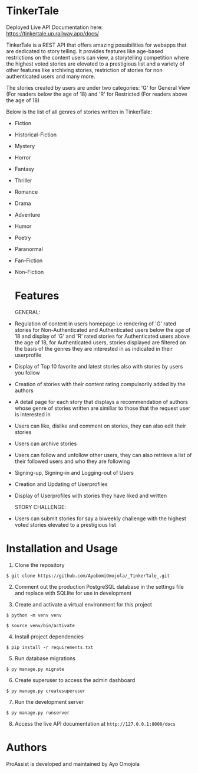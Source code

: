 # TinkerTale
Deployed Live API Documentation here: https://tinkertale.up.railway.app/docs/

TinkerTale is a REST API that offers amazing possibilities for webapps that are dedicated to story telling. It provides features like age-based restrictions on the content users can view, a storytelling competition where the highest voted stories are elevated to a prestigious list and a variety of other features like archiving stories, restriction of stories for non authenticated users and many more.

The stories created by users are under two categories: 'G' for General View (For readers below the age of 18) and 'R' for Restricted (For readers above the age of 18)

Below is the list of all genres of stories written in TinkerTale:
- Fiction
- Historical-Fiction
- Mystery
- Horror
- Fantasy
- Thriller
- Romance
- Drama
- Adventure
- Humor
- Poetry
- Paranormal
- Fan-Fiction
- Non-Fiction

  # Features

  GENERAL:
- Regulation of content in users homepage i.e rendering of 'G' rated stories for Non-Authenticated and Authenticated users below the age of 18 and display of 'G' and 'R' rated stories for Authenticated users above the age of 18, for Authenticated users, stories displayed are filtered on the basis of the genres they are interested in as indicated in their userprofile
- Display of Top 10 favorite and latest stories also with stories by users you follow
- Creation of stories with their content rating compulsorily added by the authors
- A detail page for each story that displays a recommendation of authors whose genre of stories written are similiar to those that the request user is interested in
- Users can like, dislike and comment on stories, they can also edit their stories
- Users can archive stories
- Users can follow and unfollow other users, they can also retrieve a list of their followed users and who they are following
- Signing-up, Signing-in and Logging-out of Users
- Creation and Updating of Userprofiles
- Display of Userprofiles with stories they have liked and written


  STORY CHALLENGE:
- Users can submit stories for say a biweekly challenge with the highest voted stories elevated to a prestigious list


# Installation and Usage
1. Clone the repository

``` $ git clone https://github.com/AyobomiOmojola/_TinkerTale_.git ```

2. Comment out the production PostgreSQL database in the settings file and replace with SQLlite for use in development 
   
3. Create and activate a virtual environment for this project

``` $ python -m venv venv ```

``` $ source venv/bin/activate ```

4. Install project dependencies

``` $ pip install -r requirements.txt ```

5. Run database migrations
   
``` $ py manage.py migrate ```

6. Create superuser to access the admin dashboard
    
``` $ py manage.py createsuperuser ```

7. Run the development server
    
``` $ py manage.py runserver ```

8. Access the live API documentation at ```http://127.0.0.1:8000/docs```

# Authors
ProAssist is developed and maintained by Ayo Omojola
